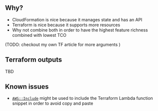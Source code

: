 ## Why?

 - CloudFormation is nice because it manages state and has an API
 - Terraform is nice because it supports more resources
 - Why not combine both in order to have the highest feature richness combined with lowest TCO

(TODO: checkout my own TF article for more arguments )

## Terraform outputs

TBD

## Known issues

 - [`AWS::Include`](http://docs.aws.amazon.com/AWSCloudFormation/latest/UserGuide/create-reusable-transform-function-snippets-and-add-to-your-template-with-aws-include-transform.html) might be used to include the Terraform Lambda function snippet in order to avoid copy and paste